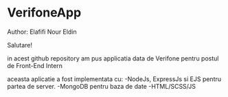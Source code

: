 # VerifoneApp

Author: Elafifi Nour Eldin

Salutare!

in acest github repository am pus applicatia data de Verifone pentru postul de Front-End Intern

aceasta aplicatie a fost implementata cu:
  -NodeJs, ExpressJs si EJS pentru partea de server.
  -MongoDB pentru baza de date
  -HTML/SCSS/JS
